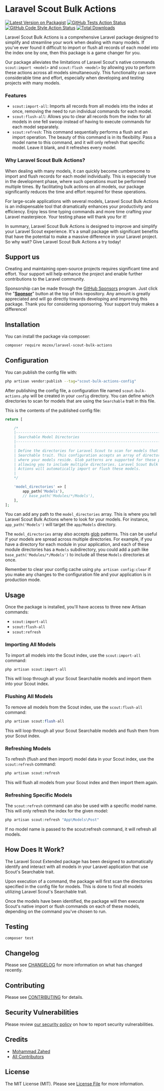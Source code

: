 # Laravel Scout Bulk Actions

[![Latest Version on Packagist](https://img.shields.io/packagist/v/mozex/laravel-scout-bulk-actions.svg?style=flat-square)](https://packagist.org/packages/mozex/laravel-scout-bulk-actions)
[![GitHub Tests Action Status](https://img.shields.io/github/actions/workflow/status/mozex/laravel-scout-bulk-actions/run-tests.yml?branch=main&label=tests&style=flat-square)](https://github.com/mozex/laravel-scout-bulk-actions/actions?query=workflow%3Arun-tests+branch%3Amain)
[![GitHub Code Style Action Status](https://img.shields.io/github/actions/workflow/status/mozex/laravel-scout-bulk-actions/fix-php-code-style-issues.yml?branch=main&label=code%20style&style=flat-square)](https://github.com/mozex/laravel-scout-bulk-actions/actions?query=workflow%3A"Fix+PHP+code+style+issues"+branch%3Amain)
[![Total Downloads](https://img.shields.io/packagist/dt/mozex/laravel-scout-bulk-actions.svg?style=flat-square)](https://packagist.org/packages/mozex/laravel-scout-bulk-actions)

Laravel Scout Bulk Actions is a comprehensive Laravel package designed to simplify and streamline your work when dealing with many models. If you've ever found it difficult to import or flush all records of each model into the index one by one, then this package is a game changer for you.

Our package alleviates the limitations of Laravel Scout's native commands `scout:import <model>` and `scout:flush <model>` by allowing you to perform these actions across all models simultaneously. This functionality can save considerable time and effort, especially when developing and testing projects with many models.

### Features

- `scout:import-all`: Imports all records from all models into the index at once, removing the need to run individual
commands for each model.
- `scout:flush-all`: Allows you to clear all records from the index for all models in one fell swoop instead of having to execute commands for each model separately.
- `scout:refresh`: This command sequentially performs a flush and an import operation. The beauty of this command is in its flexibility. Pass a model name to this command, and it will only refresh that specific model. Leave it blank, and it refreshes every model.

### Why Laravel Scout Bulk Actions?

When dealing with many models, it can quickly become cumbersome to import and flush records for each model individually. This is especially true in the development phase, where such operations must be performed
multiple times. By facilitating bulk actions on all models, our package significantly reduces the time and effort
required for these operations.

For large-scale applications with several models, Laravel Scout Bulk Actions is an indispensable tool that dramatically enhances your productivity and efficiency. Enjoy less time typing commands and more time crafting your Laravel masterpiece. Your testing phase will thank you for it!

In summary, Laravel Scout Bulk Actions is designed to improve and simplify your Laravel Scout experience. It's a small package with significant benefits that have the potential to make a massive difference in your Laravel project. So why wait? Give Laravel Scout Bulk Actions a try today!

## Support us

Creating and maintaining open-source projects requires significant time and effort. Your support will help enhance the project and enable further contributions to the Laravel community.

Sponsorship can be made through the [GitHub Sponsors](https://github.com/sponsors/mozex) program. Just click the "**[Sponsor](https://github.com/sponsors/mozex)**" button at the top of this repository. Any amount is greatly appreciated and will go directly towards developing and improving this package.
Thank you for considering sponsoring. Your support truly makes a difference!

## Installation

You can install the package via composer:

```bash
composer require mozex/laravel-scout-bulk-actions
```

## Configuration

You can publish the config file with:

```bash
php artisan vendor:publish --tag="scout-bulk-actions-config"
```

After publishing the config file, a configuration file named `scout-bulk-actions.php` will be created in your `config`
directory. You can define which directories to scan for models that are using the `Searchable` trait in this file.

This is the contents of the published config file:

```php
return [

    /*
    |--------------------------------------------------------------------------
    | Searchable Model Directories
    |--------------------------------------------------------------------------
    |
    | Define the directories for Laravel Scout to scan for models that use the
    | Searchable trait. This configuration accepts an array of directory paths
    | where your models reside. Glob patterns are supported for these paths,
    | allowing you to include multiple directories. Laravel Scout Bulk
    | Actions will automatically import or flush these models.
    |
    */

    'model_directories' => [
        app_path('Models'),
        // base_path('Modules/*/Models'),
    ],
];
```

You can add any path to the `model_directories` array. This is where you tell Laravel Scout Bulk Actions where to look for your models. For instance, `app_path('Models')` will target the `app/Models` directory.

The `model_directories` array also accepts [glob](https://www.php.net/manual/en/function.glob.php) patterns. This can be useful if your models are spread across multiple directories. For example, if you have a directory for each module in your application, and each of these module directories has a `Models` subdirectory, you could add a path like `base_path('Modules/*/Models')` to include all these `Models` directories at once.

Remember to clear your config cache using `php artisan config:clear` if you make any changes to the configuration file and
your application is in production mode.

## Usage

Once the package is installed, you'll have access to three new Artisan commands:

- `scout:import-all`
- `scout:flush-all`
- `scout:refresh`

### Importing All Models

To import all models into the Scout index, use the `scout:import-all` command:

```php
php artisan scout:import-all
```

This will loop through all your Scout Searchable models and import them into your Scout index.

### Flushing All Models

To remove all models from the Scout index, use the `scout:flush-all` command:

```php
php artisan scout:flush-all
```

This will loop through all your Scout Searchable models and flush them from your Scout index.

### Refreshing Models

To refresh (flush and then import) model data in your Scout index, use the `scout:refresh` command:

```php
php artisan scout:refresh
```

This will flush all models from your Scout index and then import them again.

### Refreshing Specific Models

The `scout:refresh` command can also be used with a specific model name. This will only refresh the index for the given
model:

```php
php artisan scout:refresh "App\Models\Post"
```

If no model name is passed to the scout:refresh command, it will refresh all models.

## How Does It Work?

The Laravel Scout Extended package has been designed to automatically identify and interact with all models in your
Laravel application that use Scout's Searchable trait.

Upon execution of a command, the package will first scan the directories specified in the config file for models. This
is done to find all models utilizing Laravel Scout's Searchable trait.

Once the models have been identified, the package will then execute Scout's native import or flush commands on each of
these models, depending on the command you've chosen to run.


## Testing

```bash
composer test
```

## Changelog

Please see [CHANGELOG](CHANGELOG.md) for more information on what has changed recently.

## Contributing

Please see [CONTRIBUTING](CONTRIBUTING.md) for details.

## Security Vulnerabilities

Please review [our security policy](../../security/policy) on how to report security vulnerabilities.

## Credits

- [Mohammad Zahed](https://github.com/mozex)
- [All Contributors](../../contributors)

## License

The MIT License (MIT). Please see [License File](LICENSE.md) for more information.
